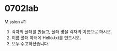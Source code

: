 # 0702lab
Mission #1
1. 각자의 폴더를 만들고, 폴더 명을 각자의 이름으로 하시오.
2. 이름 폴더 아래에 Hello.txt를 만드시오.
3. 모두 수고하셨습니다.
